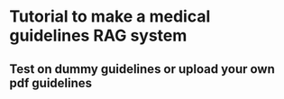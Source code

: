 # Tutorial to make a medical guidelines RAG system
## Test on dummy guidelines or upload your own pdf guidelines